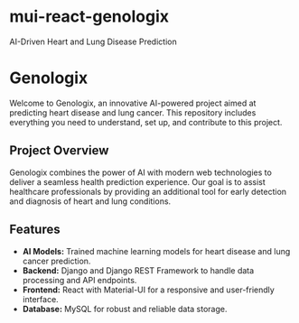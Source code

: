 # mui-react-genologix

AI-Driven Heart and Lung Disease Prediction

# Genologix

Welcome to Genologix, an innovative AI-powered project aimed at predicting heart disease and lung cancer. This repository includes everything you need to understand, set up, and contribute to this project.

## Project Overview

Genologix combines the power of AI with modern web technologies to deliver a seamless health prediction experience. Our goal is to assist healthcare professionals by providing an additional tool for early detection and diagnosis of heart and lung conditions.

## Features

- **AI Models:** Trained machine learning models for heart disease and lung cancer prediction.
- **Backend:** Django and Django REST Framework to handle data processing and API endpoints.
- **Frontend:** React with Material-UI for a responsive and user-friendly interface.
- **Database:** MySQL for robust and reliable data storage.
